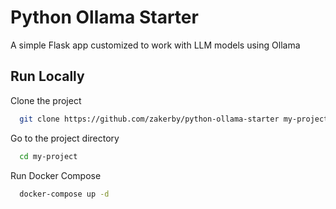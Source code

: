 
# Python Ollama Starter

A simple Flask app customized to work with LLM models using Ollama


## Run Locally

Clone the project

```bash
  git clone https://github.com/zakerby/python-ollama-starter my-project
```

Go to the project directory

```bash
  cd my-project
```

Run Docker Compose

```bash
  docker-compose up -d
```

